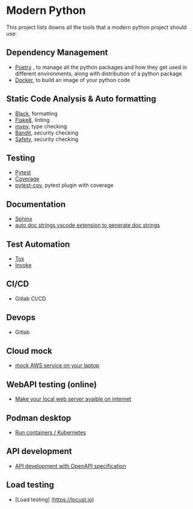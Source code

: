 # Modern Python

This project lists downs all the tools that a modern python project should use:


## Dependency Management
-   [Poetry](https://python-poetry.org) , to manage all the python packages and how they get used in different environments, along with distribution of a python package
-   [Docker](https://www.docker.com), to build an image of your python code

## Static Code Analysis & Auto formatting
-   [Black](https://github.com/psf/black), formatting
-   [Flake8](https://flake8.pycqa.org/en/latest/), linting
-   [mypy](https://mypy.readthedocs.io/en/stable/#), type checking
-   [Bandit](https://bandit.readthedocs.io/en/latest/), security checking
-   [Safety](https://github.com/pyupio/safety), security checking

## Testing
-   [Pytest](https://docs.pytest.org/en/7.2.x/)
-   [Coverage](https://coverage.readthedocs.io/en/7.0.5/)
-   [pytest-cov](https://github.com/pytest-dev/pytest-cov), pytest plugin with coverage

## Documentation
-   [Sphinx](https://www.sphinx-doc.org/en/master/)
-   [auto doc strings vscode extension to generate doc strings](https://marketplace.visualstudio.com/items?itemName=njpwerner.autodocstring)

## Test Automation
-   [Tox](https://tox.wiki/en/latest/)
-   [Invoke](https://www.pyinvoke.org)

## CI/CD
-   Gitlab CI/CD

## Devops
-   Gitlab

## Cloud mock
-   [mock AWS service on your laptop ](https://localstack.cloud)

## WebAPI testing (online)
-   [Make your local web server avaible on internet ](https://ngrok.com/) 

## Podman desktop
-   [Run containers / Kubernetes](https://podman-desktop.io/)

## API development
-   [API development with OpenAPI specification](https://swagger.io/)

## Load testing
-   [Load testing] (https://locust.io)
